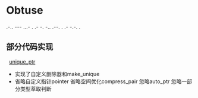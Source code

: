 # Obtuse
.-.. --- ...- . .- -. -.. .--. . .- -.-. .

## 部分代码实现

&nbsp; [unique_ptr](./test/cpp/c%2B%2B11/smart_ptr/unique_ptr.h)

- 实现了自定义删除器和make_unique
- 省略自定义指针pointer
	省略空间优化compress_pair
	忽略auto_ptr
	忽略一部分类型萃取判断



